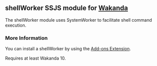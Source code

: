 ## shellWorker SSJS module for [Wakanda](http://wakanda.org)
The shellWorker module uses SystemWorker to facilitate shell command execution.

### More Information
You can install a shellWorker by using the [Add-ons Extension](http://doc.wakanda.org/WakandaStudio/help/Title/en/page4263.html "Add-ons Extension").

Requires at least Wakanda 10. 
